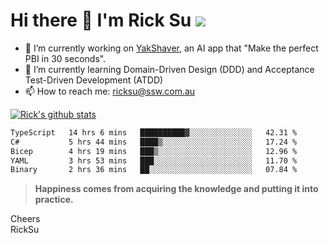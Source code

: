 # Hi there 👋 I'm Rick Su ![](https://komarev.com/ghpvc/?username=ricksu978)
<!--
**ricksu978/ricksu978** is a ✨ _special_ ✨ repository because its `README.md` (this file) appears on your GitHub profile.

Here are some ideas to get you started:
-->
- 🔭 I’m currently working on [YakShaver](https://yakshaver.ai/), an AI app that "Make the perfect PBI in 30 seconds".
- 🌱 I’m currently learning Domain-Driven Design (DDD) and Acceptance Test-Driven Development (ATDD)
- 📫 How to reach me: ricksu@ssw.com.au
<!--
- 👯 I’m looking to collaborate on ...
- 🤔 I’m looking for help with ...
- 💬 Ask me about ...
-->
<!--
- 😄 Pronouns: ...
- ⚡ Fun fact: ...
-->
[![Rick's github stats](https://github-readme-stats.vercel.app/api?username=ricksu978&theme=dark)](https://github.com/ricksu978/ricksu978)

<!--START_SECTION:waka-->

```txt
TypeScript   14 hrs 6 mins   ██████████▓░░░░░░░░░░░░░░   42.31 %
C#           5 hrs 44 mins   ████▒░░░░░░░░░░░░░░░░░░░░   17.24 %
Bicep        4 hrs 19 mins   ███▒░░░░░░░░░░░░░░░░░░░░░   12.96 %
YAML         3 hrs 53 mins   ███░░░░░░░░░░░░░░░░░░░░░░   11.70 %
Binary       2 hrs 36 mins   ██░░░░░░░░░░░░░░░░░░░░░░░   07.84 %
```

<!--END_SECTION:waka-->

> **Happiness comes from acquiring the knowledge and putting it into practice.**

Cheers  
RickSu 
